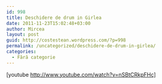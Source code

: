 ```yaml
---
id: 998
title: Deschidere de drum in Girlea
date: 2011-11-23T15:02:48+03:00
author: Mircea
layout: post
guid: http://costestean.wordpress.com/?p=998
permalink: /uncategorized/deschidere-de-drum-in-girlea/
categories:
  - Fără categorie
---
```

[youtube http://www.youtube.com/watch?v=nSBtCRkpFHc]